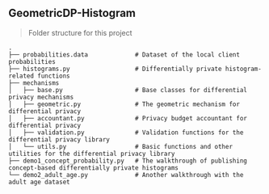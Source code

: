 ## GeometricDP-Histogram

> Folder structure for this project


    .
    ├── probabilities.data             # Dataset of the local client probabilities
    ├── histograms.py                  # Differentially private histogram-related functions
    ├── mechanisms              
    │   ├── base.py                    # Base classes for differential privacy mechanisms
    │   ├── geometric.py               # The geometric mechanism for differential privacy
    │   ├── accountant.py              # Privacy budget accountant for differential privacy
    │   ├── validation.py              # Validation functions for the differential privacy library
    │   └── utils.py                   # Basic functions and other utilities for the differential privacy library
    ├── demo1_concept_probability.py   # The walkthrough of publishing concept-based differentially private histograms
    └── demo2_adult_age.py             # Another walkthrough with the adult age dataset
